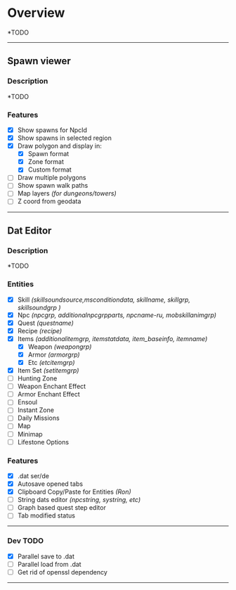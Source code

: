 # Overview
*TODO
___
## Spawn viewer
### Description
*TODO
### Features
- [x] Show spawns for NpcId
- [x] Show spawns in selected region
- [x] Draw polygon and display in:
  - [x] Spawn format 
  - [x] Zone format 
  - [x] Custom format
- [ ] Draw multiple polygons
- [ ] Show spawn walk paths
- [ ] Map layers _(for dungeons/towers)_
- [ ] Z coord from geodata
___
## Dat Editor
### Description
*TODO
### Entities
- [x] Skill _(skillsoundsource,msconditiondata, skillname, skillgrp, skillsoundgrp )_
- [x] Npc _(npcgrp, additionalnpcgrpparts, npcname-ru, mobskillanimgrp)_
- [x] Quest _(questname)_
- [x] Recipe _(recipe)_
- [x] Items _(additionalitemgrp, itemstatdata, item_baseinfo, itemname)_
    - [x] Weapon _(weapongrp)_
    - [x] Armor _(armorgrp)_
    - [x] Etc _(etcitemgrp)_
- [x] Item Set _(setitemgrp)_
- [ ] Hunting Zone
- [ ] Weapon Enchant Effect
- [ ] Armor Enchant Effect
- [ ] Ensoul
- [ ] Instant Zone
- [ ] Daily Missions
- [ ] Map
- [ ] Minimap
- [ ] Lifestone Options
### Features
- [x] .dat ser/de
- [x] Autosave opened tabs
- [x] Clipboard Copy/Paste for Entities _(Ron)_ 
- [ ] String dats editor _(npcstring, systring, etc)_
- [ ] Graph based quest step editor
- [ ] Tab modified status
___
### Dev TODO
- [x] Parallel save to .dat
- [ ] Parallel load from .dat
- [ ] Get rid of openssl dependency
---